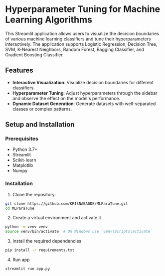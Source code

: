 # Hyperparameter Tuning for Machine Learning Algorithms

This Streamlit application allows users to visualize the decision boundaries of various machine learning classifiers and tune their hyperparameters interactively. The application supports Logistic Regression, Decision Tree, SVM, K-Nearest Neighbors, Random Forest, Bagging Classifier, and Gradient Boosting Classifier.

## Features

- **Interactive Visualization**: Visualize decision boundaries for different classifiers.
- **Hyperparameter Tuning**: Adjust hyperparameters through the sidebar and observe the effect on the model's performance.
- **Dynamic Dataset Generation**: Generate datasets with well-separated classes or complex patterns.

## Setup and Installation

### Prerequisites

- Python 3.7+
- Streamlit
- Scikit-learn
- Matplotlib
- Numpy

### Installation

1. Clone the repository:

```bash
git clone https://github.com/KRISNABADDE/MLParaTune.git
cd MLParaTune
```

2. Create a virtual environment and activate it

```bash
python -m venv venv
source venv/bin/activate  # On Windows use `venv\Scripts\activate`
```
3. Install the required dependencies

```bash
pip install -r requirements.txt
```

4. Run app

```bash
streamlit run app.py
```

